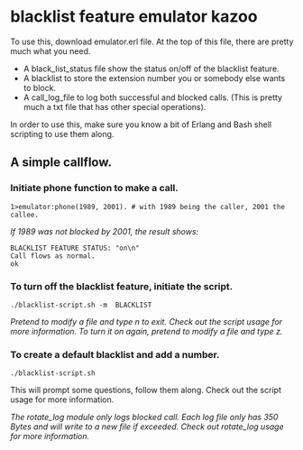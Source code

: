 # blacklist feature emulator kazoo

To use this, download emulator.erl file. At the top of this file, there are
pretty much what you need.

- A black_list_status file show the status on/off of the blacklist feature.
- A blacklist to store the extension number you or somebody else wants to block.
- A call_log_file to log both successful and blocked calls. (This is pretty
  much a txt file that has other special operations).

In order to use this, make sure you know a bit of Erlang and Bash shell
scripting to use them along.

## A simple callflow.

### Initiate phone function to make a call.

    1>emulator:phone(1989, 2001). # with 1989 being the caller, 2001 the callee.

_If 1989 was not blocked by 2001, the result shows:_

    BLACKLIST FEATURE STATUS: "on\n"
    Call flows as normal.
    ok

### To turn off the blacklist feature, initiate the script.

    ./blacklist-script.sh -m  BLACKLIST

_Pretend to modify a file and type n to exit. Check out the script usage for
more information. To turn it on again, pretend to modify a file and type z._

### To create a default blacklist and add a number.

    ./blacklist-script.sh

This will prompt some questions, follow them along. Check out the script usage
for more information.

_The rotate_log module only logs blocked call. Each log file only has 350
Bytes and will write to a new file if exceeded. Check out rotate_log usage
for more information._

